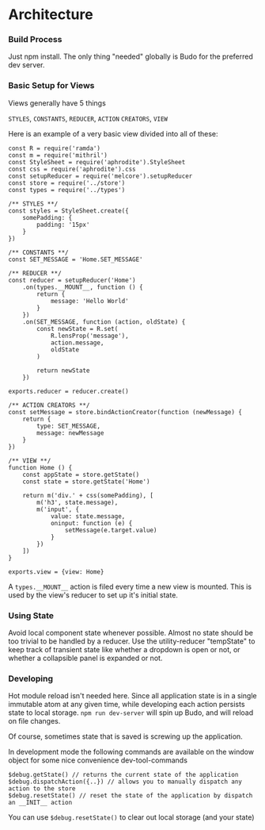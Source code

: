# Architecture

### Build Process

Just npm install. The only thing "needed" globally is Budo for the preferred dev
server.

### Basic Setup for Views

Views generally have 5 things

`STYLES`, `CONSTANTS`, `REDUCER`, `ACTION` `CREATORS`, `VIEW`

Here is an example of a very basic view divided into all of these:

```
const R = require('ramda')
const m = require('mithril')
const StyleSheet = require('aphrodite').StyleSheet
const css = require('aphrodite').css
const setupReducer = require('melcore').setupReducer
const store = require('../store')
const types = require('../types')

/** STYLES **/
const styles = StyleSheet.create({
	somePadding: {
		padding: '15px'
	}
})

/** CONSTANTS **/
const SET_MESSAGE = 'Home.SET_MESSAGE'

/** REDUCER **/
const reducer = setupReducer('Home')
	.on(types.__MOUNT__, function () {
		return {
			message: 'Hello World'
		}
	})
	.on(SET_MESSAGE, function (action, oldState) {
		const newState = R.set(
			R.lensProp('message'),
			action.message,
			oldState
		)

		return newState
	})

exports.reducer = reducer.create()

/** ACTION CREATORS **/
const setMessage = store.bindActionCreator(function (newMessage) {
	return {
		type: SET_MESSAGE,
		message: newMessage
	}
})

/** VIEW **/
function Home () {
	const appState = store.getState()
	const state = store.getState('Home')

	return m('div.' + css(somePadding), [
		m('h3', state.message),
		m('input', {
			value: state.message,
			oninput: function (e) {
				setMessage(e.target.value)
			}
		})
	])
}

exports.view = {view: Home}
```

A `types.__MOUNT__` action is filed every time a new view is mounted. This is
used by the view's reducer to set up it's initial state.

### Using State
Avoid local component state whenever possible. Almost no state should be too
trivial to be handled by a reducer. Use the utility-reducer "tempState" to keep track
of transient state like whether a dropdown is open or not, or whether a collapsible
panel is expanded or not.

### Developing
Hot module reload isn't needed here. Since all application state is in
a single immutable atom at any given time, while developing each
action persists state to local storage. `npm run dev-server` will spin up Budo,
and will reload on file changes.

Of course, sometimes state that is saved is screwing up the application.

In development mode the following commands are available on the window
object for some nice convenience dev-tool-commands
```
$debug.getState() // returns the current state of the application
$debug.dispatchAction({..}) // allows you to manually dispatch any action to the store
$debug.resetState() // reset the state of the application by dispatch an __INIT__ action
```

You can use `$debug.resetState()` to clear out local storage (and your state)
